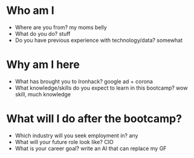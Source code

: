 # Who am I

* Where are you from?
my moms belly
* What do you do?
stuff
* Do you have previous experience with technology/data?
somewhat

# Why am I here

* What has brought you to Ironhack?
google ad + corona
* What knowledge/skills do you expect to learn in this bootcamp?
wow skill, much knowledge

# What will I do after the bootcamp?

* Which industry will you seek employment in?
any
* What will your future role look like?
CIO
* What is your career goal?
write an AI that can replace my GF